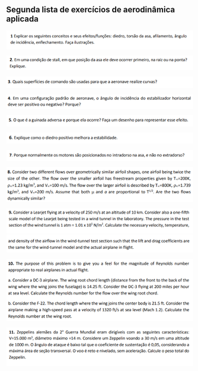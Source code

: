 ## Segunda lista de exercícios de aerodinâmica aplicada
![](./lista_Exercicios_2.png)


![](./lista_Exercicios_2_2.png)

![](./lista_Exercicios_2_3.png)

![](./lista_Exercicios_2_4.png)

![](./lista_Exercicios_2_5.png)

![](./lista_Exercicios_2_6.png)

![](./lista_Exercicios_2_7.png)

![](./lista_Exercicios_2_8.png)

![](./lista_Exercicios_2_9.png)
![](./lista_Exercicios_2_9b.png)

![](./lista_Exercicios_2__10.png)

![](./lista_Exercicios_2__11.png)
